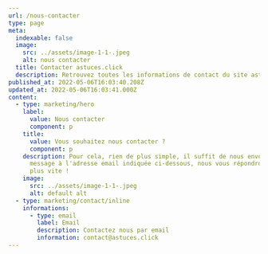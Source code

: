 ```yaml
---
url: /nous-contacter
type: page
meta:
  indexable: false
  image:
    src: ../assets/image-1-1-.jpeg
    alt: nous contacter
  title: Contacter astuces.click
  description: Retrouvez toutes les informations de contact du site astuces.click
published_at: 2022-05-06T16:03:40.208Z
updated_at: 2022-05-06T16:03:41.000Z
content:
  - type: marketing/hero
    label:
      value: Nous contacter
      component: p
    title:
      value: Vous souhaitez nous contacter ?
      component: p
    description: Pour cela, rien de plus simple, il suffit de nous envoyer un
      message à l'adresse email indiquée ci-dessous, nous vous répondrons au
      plus vite !
    image:
      src: ../assets/image-1-1-.jpeg
      alt: default alt
  - type: marketing/contact/inline
    informations:
      - type: email
        label: Email
        description: Contactez nous par email
        information: contact@astuces.click
---
```

